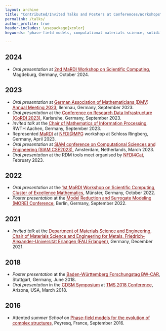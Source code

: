 ```yaml
---
layout: archive
title: "Contributed/Invited Talks and Posters at Conferences/Workshops"
permalink: /talks/
author_profile: true
header-includes: \usepackage{xcolor}
keywords: "phase-field models, computational materials science, solidification microstructures"

---
```

## 2024
* *Oral presentation* at <a href="https://www.tu-ilmenau.de/dmv2023" style="color: #800000; text-decoration: underline;text-decoration-style: dotted;">2nd MaRDI Workshop on Scientific Computing</a>, Magdeburg, Germany, October 2024.

## 2023
* *Oral presentation* at <a href="https://www.tu-ilmenau.de/dmv2023" style="color: #800000; text-decoration: underline;text-decoration-style: dotted;">German Association of Mathematicians (DMV) Annual Meeting 2023</a>, Ilemnau, Germany, September 2023. 
* *Oral presentation* at the <a href="https://www.nfdi.de/cordi-2023/" style="color: #800000; text-decoration: underline;text-decoration-style: dotted;">Conference on Research Data Infrastructure (CoRDI 2023)</a>, Karlsruhe, Germany, September 2023.
* *Invited talk* at the <a href="https://www.mathc.rwth-aachen.de/en/home/home/" style="color: #800000; text-decoration: underline;text-decoration-style: dotted;">Chair of Mathematics of Information Processing</a>, RWTH Aachen, Germany, September 2023. 
* Represented <a href="https://www.mardi4nfdi.de/" style="color: #800000; text-decoration: underline;text-decoration-style: dotted;">MaRDI</a> at <a href="https://indico3.mpi-magdeburg.mpg.de/event/31/" style="color: #800000; text-decoration: underline;text-decoration-style: dotted;">NFDI@MPG</a> workshop at Schloss Ringberg, Germany, April 2023.
* *Oral presentation* at <a href="https://www.siam.org/conferences/cm/conference/cse23" style="color: #800000; text-decoration: underline;text-decoration-style: dotted;">SIAM conference on Computational Sciences and Engineering (SIAM CSE2023)</a>, Amsterdam, Netherlands, March 2023.
* *Oral presentation* at the RDM tools meet organised by <a href="https://nfdi4cat.org/en/" style="color: #800000; text-decoration: underline;text-decoration-style: dotted;">NFDI4Cat</a>, February 2023. 

## 2022
* *Oral presentation* at the <a href="https://workshop.mardi.ovh/" style="color: #800000; text-decoration: underline;text-decoration-style: dotted;">1st MaRDI Workshop on Scientific Computing, Cluster of Excellence Mathematics</a>, Münster, Germany, October 2022.
*  *Poster presentation* at the <a href="https://more.sciencesconf.org/" style="color: #800000; text-decoration: underline;text-decoration-style: dotted;">Model Reduction and Surrogate Modeling (MORE) Conference</a>, Berlin, Germany, September 2022.

## 2021

* *Invited talk* at the <a href="https://www.wtm.tf.fau.de/" style="color: #800000; text-decoration: underline;text-decoration-style: dotted;">Department of Materials Science and Engineering,  Chair of Materials Science and Engineering for Metals,  Friedrich-Alexander-Universität Erlangen (FAU Erlangen)</a>, Germany, December 2021.

## 2018
* *Poster presentation* at the <a href=" https://www.bwstiftung.de/de/bereiche-programme/forschung/forschungstag" style="color: #800000; text-decoration: underline;text-decoration-style: dotted;">Baden-Württemberg Forschungstag BW-CAR</a>, Stuttgart, Germany, June 2018.
* *Oral presentation* in the <a href="https://www.tms.org/TMS2018/Programming/CDSM2018/TMS2018/Programming/CDSM_2018.aspx?hkey=33aa6ebb-b033-48e7-99a0-bc728bd1c570" style="color: #800000; text-decoration: underline;text-decoration-style: dotted;">CDSM Symposium</a> at <a href="https://www.tms.org/TMS2018/TMS2018/default.aspx" style="color: #800000; text-decoration: underline;text-decoration-style: dotted;">TMS 2018 Conference</a>, Arizona, USA, March 2018.

## 2016    
* Attented *summer School* on <a href="https://pmc.polytechnique.fr/~mp/PFschool2016.html" style="color: #800000; text-decoration: underline;text-decoration-style: dotted;">Phase-field models for the evolution of complex structures</a>, Peyresq, France, September 2016.
